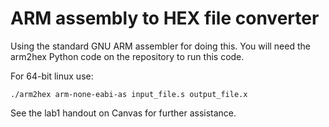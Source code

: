 # ARM assembly to HEX file converter

Using the standard GNU ARM assembler for doing this.  You will need
the arm2hex Python code on the repository to run this code.  

For 64-bit linux use:

    ./arm2hex arm-none-eabi-as input_file.s output_file.x

See the lab1 handout on Canvas for further assistance.
